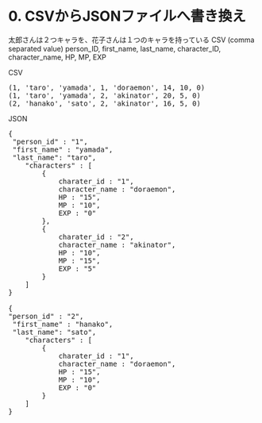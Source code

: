# 0. CSVからJSONファイルへ書き換え
太郎さんは２つキャラを、花子さんは１つのキャラを持っている
CSV (comma separated value) 
person_ID, first_name, last_name, character_ID, character_name, HP, MP, EXP

CSV
<pre>
(1, 'taro', 'yamada', 1, 'doraemon', 14, 10, 0)
(1, 'taro', 'yamada', 2, 'akinator', 20, 5, 0)
(2, 'hanako', 'sato', 2, 'akinator', 16, 5, 0)
</pre>

JSON
<pre>
{
 "person_id" : "1",
 "first_name" : "yamada",
 "last_name": "taro", 
	"characters" : [
		{
			charater_id : "1",
			character_name : "doraemon", 
			HP : "15",
			MP : "10",
			EXP : "0"
		},
		{
			charater_id : "2",
			character_name : "akinator", 
			HP : "10",
			MP : "15",
			EXP : "5"
		}
	]
}

{
"person_id" : "2", 
 "first_name" : "hanako",
 "last_name": "sato",
	"characters" : [
		{
			charater_id : "1",
			character_name : "doraemon", 
			HP : "15",
			MP : "10",
			EXP : "0"
		}
	]
}	 
</pre>
